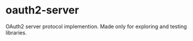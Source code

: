 # oauth2-server

OAuth2 server protocol implemention. Made only for exploring and testing libraries.
